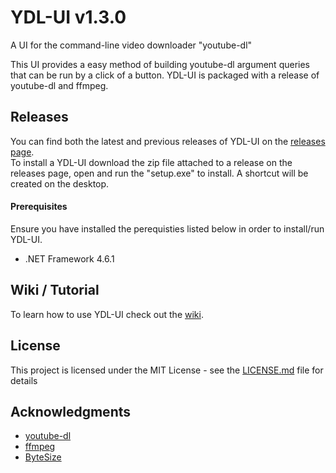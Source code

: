 # YDL-UI v1.3.0

A UI for the command-line video downloader "youtube-dl"

This UI provides a easy method of building youtube-dl argument queries that can be run by a click of a button. YDL-UI is packaged with a release of youtube-dl and ffmpeg.

## Releases

You can find both the latest and previous releases of YDL-UI on the [releases page](/releases).<br>
To install a YDL-UI download the zip file attached to a release on the releases page, open and run the "setup.exe" to install. A shortcut will be created on the desktop.

#### Prerequisites
Ensure you have installed the perequisties listed below in order to install/run YDL-UI.
 - .NET Framework 4.6.1

## Wiki / Tutorial
To learn how to use YDL-UI check out the [wiki](/wiki).

## License

This project is licensed under the MIT License - see the [LICENSE.md](LICENSE.md) file for details

## Acknowledgments

* [youtube-dl](https://github.com/rg3/youtube-dl)
* [ffmpeg](https://ffmpeg.zeranoe.com/builds/)
* [ByteSize](https://github.com/omar/ByteSize)
